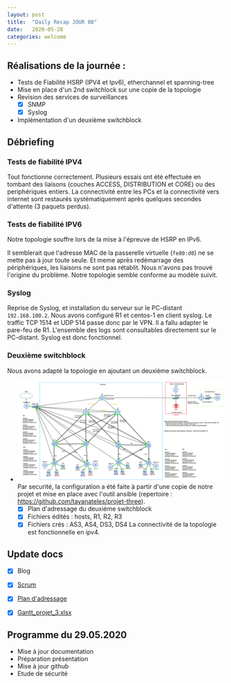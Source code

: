 ```yaml
---
layout: post
title:  "Daily Recap JOUR 08"
date:   2020-05-28
categories: welcome
---
```



## Réalisations de la journée :

 - Tests de Fiabilité HSRP (IPV4 et Ipv6), etherchannel et spanning-tree
 - Mise en place d'un 2nd switchlock sur une copie de la topologie
 - Revision des services de surveillances
   - [x] SNMP
   - [x] Syslog
 - Implémentation d'un deuxième switchblock
 
## Débriefing

### Tests de fiabilité IPV4

Tout fonctionne correctement. Plusieurs essais ont été effectuée en tombant des liaisons (couches ACCESS, DISTRIBUTION et CORE) ou des periphériques entiers.
La connectivité entre les PCs et la connectivité vers internet sont restaurés systématiquement après quelques secondes d'attente (3 paquets perdus).

### Tests de fiabilité IPV6

Notre topologie souffre lors de la mise à l'épreuve de HSRP en IPv6.

Il semblerait que l'adresse MAC de la passerelle virtuelle (`fe80:d0`) ne se mette pas à jour toute seule. Et meme après redémarrage des périphériques, les liaisons ne sont pas rétablit.
Nous n'avons pas trouvé l'origine du problème. Notre topologie semble conforme au modèle suivit.

### Syslog

Reprise de Syslog, et installation du serveur sur le PC-distant `192.168.100.2`. Nous avons configuré R1 et centos-1 en client syslog. Le traffic TCP 1514 et UDP 514 passe donc par le VPN. Il a fallu adapter le pare-feu de R1.
L'ensemble des logs sont consultables directement sur le PC-distant. Syslog est donc fonctionnel.

### Deuxième switchblock
Nous avons adapté la topologie en ajoutant un deuxième switchblock. 
- ![Topologie](https://github.com/reseau-2020/projet-three/blob/master/Topologie_2_switchblocks.png)
Par securité, la configuration a été faite à partir d'une copie de notre projet et mise en place avec l'outil ansible (repertoire : https://github.com/tayanateles/projet-three).
   - [x] Plan d'adressage du deuxième switchblock
   - [x] Fichiers édités : hosts, R1, R2, R3
   - [x] Fichiers crés : AS3, AS4, DS3, DS4
La connectivité de la topologie est fonctionnelle en ipv4.
## Update docs

   - [x] Blog
   - [X] [Scrum](https://github.com/reseau-2020/projet-three/projects/1)
   - [x] [Plan d'adressage](https://github.com/reseau-2020/projet-three/blob/master/Plan%20d'adressage.md)
   - [x] [Gantt_projet_3.xlsx](https://github.com/reseau-2020/projet-three/blob/master/Gantt_projet_3.xlsx)
   
    
## Programme du 29.05.2020
  
 - Mise à jour documentation
 - Préparation présentation
 - Mise à jour github
 - Etude de sécurité
  
